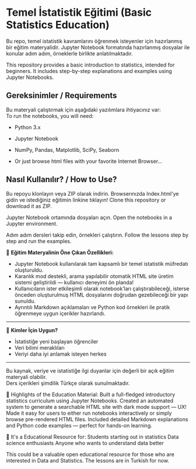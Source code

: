 # Temel İstatistik Eğitimi (Basic Statistics Education)

Bu repo, temel istatistik kavramlarını öğrenmek isteyenler için hazırlanmış bir eğitim materyalidir. Jupyter Notebook formatında hazırlanmış dosyalar ile konular adım adım, örneklerle birlikte anlatılmaktadır.

This repository provides a basic introduction to statistics, intended for beginners. It includes step-by-step explanations and examples using Jupyter Notebooks.


## Gereksinimler / Requirements

Bu materyali çalıştırmak için aşağıdaki yazılımlara ihtiyacınız var:  
To run the notebooks, you will need:

- Python 3.x  
- Jupyter Notebook  
- NumPy, Pandas, Matplotlib, SciPy, Seaborn


- Or just browse html files with your favorite Internet Browser...



## Nasıl Kullanılır? / How to Use?
Bu repoyu klonlayın veya ZIP olarak indirin. 
Browserınızda Index.html'ye gidin ve istediğiniz eğitimin linkine tıklayın!
Clone this repository or download it as ZIP.

Jupyter Notebook ortamında dosyaları açın.
Open the notebooks in a Jupyter environment.

Adım adım dersleri takip edin, örnekleri çalıştırın.
Follow the lessons step by step and run the examples.



🌟 **Eğitim Materyalinin Öne Çıkan Özellikleri:**

- Jupyter Notebook kullanılarak tam kapsamlı bir temel istatistik müfredatı oluşturuldu.  
- Karanlık mod destekli, arama yapılabilir otomatik HTML site üretim sistemi geliştirildi — kullanıcı deneyimi ön planda!  
- Kullanıcıların ister etkileşimli olarak notebook’ları çalıştırabileceği, isterse önceden oluşturulmuş HTML dosyalarını doğrudan gezebileceği bir yapı sunuldu.  
- Ayrıntılı Markdown açıklamaları ve Python kod örnekleri ile pratik öğrenmeye uygun içerikler hazırlandı.  

---

🧠 **Kimler İçin Uygun?**

- İstatistiğe yeni başlayan öğrenciler  
- Veri bilimi meraklıları  
- Veriyi daha iyi anlamak isteyen herkes  

---

Bu kaynak, veriye ve istatistiğe ilgi duyanlar için değerli bir açık eğitim materyali olabilir.  
Ders içerikleri şimdilik Türkçe olarak sunulmaktadır.



🌟 Highlights of the Education Material:
Built a full-fledged introductory statistics curriculum using Jupyter Notebooks.
Created an automated system to generate a searchable HTML site with dark mode support — UX!
Made it easy for users to either run notebooks interactively or simply browse pre-rendered HTML files.
Included detailed Markdown explanations and Python code examples — perfect for hands-on learning.




🧠 It's a Educational Resource for:
Students starting out in statistics
Data science enthusiasts
Anyone who wants to understand data better


This could be a valuable open educational resource for those who are interested in Data and Statistics.
The lessons are in Turkish for now. 